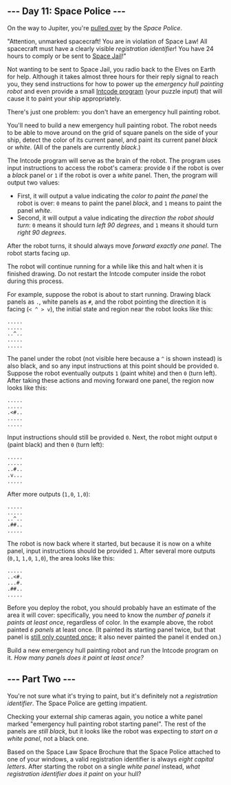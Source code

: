 <article><h2>--- Day 11: Space Police ---</h2><p>On the way to Jupiter, you're <a href="https://www.youtube.com/watch?v=KwY28rpyKDE">pulled over</a> by the <em>Space Police</em>.</p>
<p>"Attention, unmarked spacecraft! You are in violation of Space Law! All spacecraft must have a clearly visible <em>registration identifier</em>! You have 24 hours to comply or be sent to <a href="https://www.youtube.com/watch?v=BVn1oQL9sWg&t=5">Space Jail</a>!"</p>
<p>Not wanting to be sent to Space Jail, you radio back to the Elves on Earth for help. Although it takes almost three hours for their reply signal to reach you, they send instructions for how to power up the <em>emergency hull painting robot</em> and even provide a small <a href="9">Intcode program</a> (your puzzle input) that will cause it to paint your ship appropriately.</p>
<p>There's just one problem: you don't have an emergency hull painting robot.</p>
<p>You'll need to build a new emergency hull painting robot. The robot needs to be able to move around on the grid of square panels on the side of your ship, detect the color of its current panel, and paint its current panel <em>black</em> or <em>white</em>. (All of the panels are currently <em>black</em>.)</p>
<p>The Intcode program will serve as the brain of the robot. The program uses input instructions to access the robot's camera: provide <code>0</code> if the robot is over a <em>black</em> panel or <code>1</code> if the robot is over a <em>white</em> panel. Then, the program will output two values:</p>
<ul>
<li>First, it will output a value indicating the <em>color to paint the panel</em> the robot is over: <code>0</code> means to paint the panel <em>black</em>, and <code>1</code> means to paint the panel <em>white</em>.</li>
<li>Second, it will output a value indicating the <em>direction the robot should turn</em>: <code>0</code> means it should turn <em>left 90 degrees</em>, and <code>1</code> means it should turn <em>right 90 degrees</em>.</li>
</ul>
<p>After the robot turns, it should always move <em>forward exactly one panel</em>. The robot starts facing <em>up</em>.</p>
<p>The robot will continue running for a while like this and halt when it is finished drawing.  Do not restart the Intcode computer inside the robot during this process.</p>
<p>For example, suppose the robot is about to start running.  Drawing black panels as <code>.</code>, white panels as <code>#</code>, and the robot pointing the direction it is facing (<code>&lt; ^ &gt; v</code>), the initial state and region near the robot looks like this:</p>
<pre><code>.....
.....
..^..
.....
.....
</code></pre>
<p>The panel under the robot (not visible here because a <code>^</code> is shown instead) is also black, and so any input instructions at this point should be provided <code>0</code>. Suppose the robot eventually outputs <code>1</code> (paint white) and then <code>0</code> (turn left). After taking these actions and moving forward one panel, the region now looks like this:</p>
<pre><code>.....
.....
.&lt;#..
.....
.....
</code></pre>
<p>Input instructions should still be provided <code>0</code>. Next, the robot might output <code>0</code> (paint black) and then <code>0</code> (turn left):</p>
<pre><code>.....
.....
..#..
.v...
.....
</code></pre>
<p>After more outputs (<code>1,0</code>, <code>1,0</code>):</p>
<pre><code>.....
.....
..^..
.##..
.....
</code></pre>
<p>The robot is now back where it started, but because it is now on a white panel, input instructions should be provided <code>1</code>.  After several more outputs (<code>0,1</code>, <code>1,0</code>, <code>1,0</code>), the area looks like this:</p>
<pre><code>.....
..&lt;#.
...#.
.##..
.....
</code></pre>
<p>Before you deploy the robot, you should probably have an estimate of the area it will cover: specifically, you need to know the <em>number of panels it paints at least once</em>, regardless of color. In the example above, the robot painted <em><code>6</code> panels</em> at least once. (It painted its starting panel twice, but that panel is <a href="https://www.youtube.com/watch?v=KjsSvjA5TuE">still only counted once</a>; it also never painted the panel it ended on.)</p>
<p>Build a new emergency hull painting robot and run the Intcode program on it. <em>How many panels does it paint at least once?</em></p>
</article>
<article><h2>--- Part Two ---</h2><p>You're not sure what it's trying to paint, but it's definitely not a <em>registration identifier</em>.  The Space Police are getting impatient.</p>
<p>Checking your external ship cameras again, you notice a white panel marked "emergency hull painting robot starting panel". The rest of the panels are <em>still black</em>, but it looks like the robot was expecting to <em>start on a white panel</em>, not a black one.</p>
<p>Based on the <span title="Just be glad it wasn't a full set of Space Law Space Books; the number of pages is *astronomical*.">Space Law Space Brochure</span> that the Space Police attached to one of your windows, a valid registration identifier is always <em>eight capital letters</em>. After starting the robot on a single <em>white panel</em> instead, <em>what registration identifier does it paint</em> on your hull?</p>
</article>